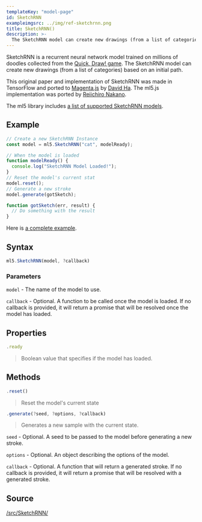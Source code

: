 ```yaml
---
templateKey: "model-page"
id: SketchRNN
exampleimgsrc: ../img/ref-sketchrnn.png
title: SketchRNN()
description: >-
  The SketchRNN model can create new drawings (from a list of categories) based on an initial path.
---
```


SketchRNN is a recurrent neural network model trained on millions of doodles collected from the [Quick, Draw! game](https://quickdraw.withgoogle.com/). The SketchRNN model can create new drawings (from a list of categories) based on an initial path.

This original paper and implementation of SketchRNN was made in TensorFlow and ported to [Magenta.js](https://magenta.tensorflow.org/get-started/#magenta-js) by [David Ha](https://twitter.com/hardmaru). The ml5.js implementation was ported by [Reiichiro Nakano](https://github.com/reiinakano).

The ml5 library includes [a list of supported SketchRNN models](https://github.com/ml5js/ml5-library/blob/master/src/SketchRNN/models.js).

## Example

```javascript
// Create a new SketchRNN Instance
const model = ml5.SketchRNN("cat", modelReady);

// When the model is loaded
function modelReady() {
  console.log("SketchRNN Model Loaded!");
}
// Reset the model's current stat
model.reset();
// Generate a new stroke
model.generate(gotSketch);

function gotSketch(err, result) {
  // Do something with the result
}
```

Here is [a complete example](https://github.com/ml5js/ml5-examples/blob/master/p5js/SketchRNN/sketch.js).

## Syntax

```javascript
ml5.SketchRNN(model, ?callback)
```

### Parameters

`model` - The name of the model to use.

`callback` - Optional. A function to be called once the model is loaded. If no callback is provided, it will return a promise that will be resolved once the model has loaded.

## Properties

```javascript
.ready
```

> Boolean value that specifies if the model has loaded.

## Methods

```javascript
.reset()
```

> Reset the model's current state

```javascript
.generate(?seed, ?options, ?callback)
```

> Generates a new sample with the current state.

`seed` - Optional. A seed to be passed to the model before generating a new stroke.

`options` - Optional. An object describing the options of the model.

`callback` - Optional. A function that will return a generated stroke. If no callback is provided, it will return a promise that will be resolved with a generated stroke.

## Source

[/src/SketchRNN/](https://github.com/ml5js/ml5-library/tree/master/src/SketchRNN)
